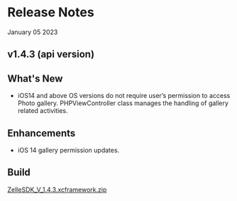 # Release Notes

January 05 2023

## v1.4.3 (api version)

## What's New

- iOS14 and above OS versions do not require user’s permission to access Photo gallery. PHPViewController class manages the handling of gallery related activities.

## Enhancements

- iOS 14 gallery permission updates.

## Build

[ZelleSDK_V_1.4.3.xcframework.zip](https://github.com/Fiserv/zelle-turnkey-solutions/files/11609714/ZelleSDK_V_1.4.3.xcframework.zip)
